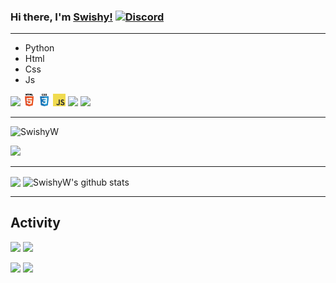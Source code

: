 ### Hi there, I'm [Swishy!](https://github.com/SwishyW) <a href="https://discord.gg/3dkrANHsPd"><img src="https://raw.githubusercontent.com/anuraghazra/anuraghazra/master/assets/discord-round.svg" alt="Discord" width="27px"></a>
<hr>

- Python
- Html
- Css
- Js

<code><img height="20" src="https://cdn.discordapp.com/emojis/403294924432211968.png"></code>
<code><img height="20" src="https://raw.githubusercontent.com/github/explore/master/topics/html/html.png"></code>
<code><img height="20" src="https://raw.githubusercontent.com/github/explore/master/topics/css/css.png"></code>
<code><img height="20" src="https://raw.githubusercontent.com/github/explore/master/topics/javascript/javascript.png"></code>
<code><img height="20" src="https://code.visualstudio.com/favicon.ico"></code>
<code><img height="20" src="https://visualstudio.microsoft.com/wp-content/uploads/2019/06/BrandVisualStudioWin2019-3.svg"></code>
<hr>
 
 
<img src="https://komarev.com/ghpvc/?username=SwishyW&label=Profile%20views&color=0e75b6&style=flat" alt="SwishyW" /> </p>
<img src="https://discord.c99.nl/widget/theme-3/757816081132945420.png">


<hr>

  <img align="center" src="https://github-readme-stats.vercel.app/api?username=SwishyW&show_icons=true&line_height=27&include_all_commits=true&count_private=true" />
  <img align="center" src="https://github-readme-stats.vercel.app/api/top-langs/?username=SwishyW&exclude_repo=RBLXHUB,MirayCDN,NHSE-VillagerDB" alt="SwishyW's github stats" />
  
<hr>

## Activity
![](https://img.shields.io/endpoint?label=Status&url=https://dev.discordprofiles.me/api/badge/status/325605285731500033?simple=true&logo=discord&logoColor=white&color=43B581)
![](https://img.shields.io/endpoint?label=Playing&url=https://dev.discordprofiles.me/api/badge/playing/325605285731500033?vscode=false&logo=nintendo-switch&color=8A96E9)

![](https://img.shields.io/endpoint?label=Visual%20Studio%20Code&url=https://dev.discordprofiles.me/api/badge/vscode/325605285731500033)
![](https://img.shields.io/endpoint?label=Spotify&url=https://dev.discordprofiles.me/api/badge/spotify/325605285731500033&color=1ED45F)
